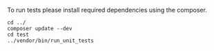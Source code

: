To run tests please install required dependencies using the composer.

    cd ../
    composer update --dev
    cd test
    ../vendor/bin/run_unit_tests
